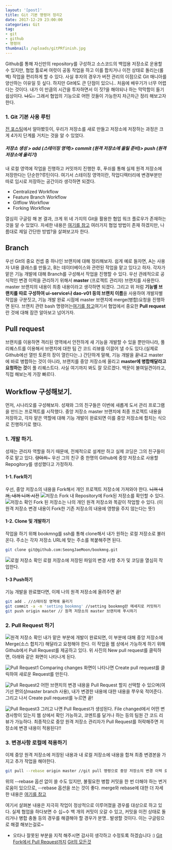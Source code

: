 ```yaml
---
layout: '[post]'
title: Git 기본 명령어 정리2
date: 2017-12-29 23:00:00
categories: Git
tag:
- git
- github
- 명령어
thumbnail: /uploads/gitPRfinish.jpg
---
```


Github를 통해 자신만의 repository를 구성하고 소스코드의 백업용 저장소로 운용할 수 있지만, 협업 툴로써 여럿이 공동 작업을 하고 이를 합치거나 이전 상태로 돌리는(롤벡) 작업을 편리하게 할 수 있다. 사실 후자의 경우가 버전 관리의 이점으로 Git 매니아를 양산하는 이유일 듯 싶다. 하지만 Git에도 큰 단점이 있으니.. 처음에 배우기가 너무 어렵다는 것이다. 내가 이 만큼의 시간을 투자하면서 이 짓?을 해야되나 하는 막막함이 들기 쉽상이다. ~~나도..~~ 그래서 협업의 기능으로 어떤 것들이 가능한지 차근차근 정리 해보고자 한다.

### 1. Git 기본 사용 루틴

[전 포스팅](https://seongjaemoon.github.io/2017/12/01/gitPrinciple/)에서 알아봤듯이, 우리가 저장소를 새로 만들고 저장소에 저장하는 과정은 크게 4가지 단계를 거치는 것을 알 수 있었다.

##### 저장소 생성 > add (스테이징 영역)> commit (원격 저장소에 올릴 준비)> push (원격 저장소에 올리기) 
내 로컬 영역에 작업을 진행하고 커밋까지 진행한 후, 푸쉬를 통해 실제 원격 저장소에 저장한다는 단순한?루틴이다. 여기서 스테이징 영역이란, 작업디렉터리에 변경부분만 따로 임시로 저장하는 공간이라 생각하면 되겠다.
 
* Centralized Workflow
* Feature Branch Workflow
* Gitflow Workflow
* Forking Workflow

열심히 구글링 해 본 결과, 크게 위 네 가지의 Git을 활용한 협업 워크 플로우가 존재하는 것을 알 수 있었다.  자세한 내용은 [여기를 참고](https://www.atlassian.com/git/tutorials/comparing-workflows) 여러가지 협업 방법이 존재 하겠지만, 나름대로 제일 간단한 방법?을 살펴보고자 한다.

## Branch
우선 Git의 중요 컨셉 중 하나인 브랜치에 대해 정리해보자. 쉽게 예로 들자면, A는 사용자 UI용 클래스를 만들고, B는 데이터베이스와 관련된 작업을 맡고 있다고 하자. 각자가 맡은 기능 개발에 대해 Branch를 구성해서 작업을 진행할 수 있다. 우선 관례적으로 공식적인 변경 이력을 관리하기 위해서 **master** (프로젝트 관리자) 브랜치를 사용한다. master 브랜치의 내용이 최종 내용이라고 생각하면 되겠다. 그리고 위 처럼 **기능별 브랜치를 따로 구성하여 ui-service나 dao-v01 등의 브랜치 이름**을 사용하여 개발자별 작업을 구분짓고, 기능 개발 완료 시점에 master 브랜치에 merge(병합)요청을 진행하면 된다. 브랜치 관련 bash 명령어는[여기를 참고](https://git-scm.com/book/ko/v1/Git-%EB%B8%8C%EB%9E%9C%EC%B9%98-%EB%B8%8C%EB%9E%9C%EC%B9%98-%EA%B4%80%EB%A6%AC)여기서 협업에서 중요한 **Pull request**란 것에 대해 잠깐 알아보고 넘어가자.  

## Pull request
브랜치를 이용하면 격리된 영역에서 안전하게 새 기능을 개발할 수 있을 뿐만아니라, 풀 리퀘스트를 이용해서 브랜치에 대한 팀 간 코드 리뷰를 이끌어 낼 수도 있다.(실제로 Github에선 열띤 토론의 장이 열린다는..) 간단하게 말해, 기능 개발을 끝내고 master에 바로 병합하는 것이 아니라, 브랜치를 중앙 저장소에 올리고 **master에 병합해달라고 요청하는 것**이 풀 리퀘스트다. 사실 여기까지 봐도 잘 모르겠다. 백문이 불여일견이라고, 직접 해보는게 가장 빠르다.

## Workflow 구성해보기.
먼저, 시나리오를 구성해보자. 성재와 그의 친구들은 이번에 새롭게 도서 관리 프로그램을 만드는 프로젝트를 시작했다.  중앙 저장소 master 브랜치에 최종 프로젝트 내용을 저장하고, 각자 맡은 역할에 대해 기능 개발이 완료되면 이를 중앙 저장소에 합치는 식으로 진행하기로 했다.

### 1. 개발 하기.
성재는 관리자 역할을 하기 때문에, 전체적으로 설계만 하고 실제 코딩은 그의 친구들이 주로 맡고 있다.  ~~량아치~~~ 우선 그의 친구 중 한명의 Github에 중앙 저장소로 사용할 Repogitory를 생성했다고 가정하자.

#### 1-1.  Fork하기
우선, 중앙 저장소의 내용을 Fork해서 개인 프로젝트 저장소에 가져와야 한다. ~~니꺼 내꺼, 내꺼 니꺼 시전~~
![저장소 Fork](/uploads/gitFork1.jpg)
내 Repository에 Fork된 저장소를 확인할 수 있다.
![저장소 확인](/uploads/gitForkMe.jpg)
Fork 된 저장소는 나의 개인 원격 저장소와 똑같이 작업할 수 있다. (이 원격 저장소 변경 내용이 Fork한 기존 저장소의 내용에 영향을 주지 않는다는 뜻!)
#### 1-2. Clone 및 개발하기
작업을 하기 위해 bookmng를 ssh를 통해 clone해서 내가 원하는 로컬 저장소로 불러 온다. 주소는 각자 저장소 URL에 맞는 주소를 복붙해주면 된다.
```bash
git clone git@github.com:SeongJaeMoon/bookmng.git
```
![로컬 저장소 확인](/uploads/gitLocalMoon.jpg)
로컬 저장소에 저장된 파일의 변경 사항 추가 및 코딩을 열심히 작업한다.
#### 1-3 Push하기
기능 개발을 완료했다면, 이제 나의 원격 저장소에 올려주면 끝!
```bash
git add . //스테이징 영역에 올리기
git commit -a -m 'setting bookmng' //setting bookmng란 메세지로 커밋하기
git push origin master // 원격 저장소의 master 브랜치에 푸시하기
```
### 2. Pull Request 하기
![원격 저장소 확인](/uploads/gitForkandPush.jpg)
내가 맡은 부분에 개발이 완료되면, 이 부분에 대해 중앙 저장소에 Merge(소스 합치기) 해달라고 요청해야 한다. 이 작업을 웹 상에서 가능하게 하기 위해 Github에서 Pull Request를 제공하고 있다. 위 사진의 New pull request를 클릭하면, 아래와 같은 화면이 나타나게 된다.

![Pull Request1](/uploads/gitPR1.jpg)
Comparing changes 화면이 나타나면 Create pull request를 클릭하여 새로운 Request를 만든다.

![Pull Request2](/uploads/gitPR2.jpg)
어떤 브랜치의 변경 내용을 Pull Request 할지 선택할 수 있으며(여기선 편의상master branch 사용), 내가 변경한 내용에 대한 내용을 쭈우욱 적어준다. 그리고 나서 Create pull request를 누르면 끝! 

![Pull Request3](/uploads/gitPRfinish.jpg)
그러고 나면 Pull Request가 생성된다. File changed에서 어떤 변경사항이 있는지 웹 상에서 확인 가능하고, 코멘트를 달거나 하는 등의 팀원 간 코드 리뷰가 가능하다. 최종적으로 중앙 원격 저장소 관리자가 Pull Request를 허락해주면 저장소에 변경 내용이 적용된다!!  

### 3. 변경사항 로컬에 적용하기
이제 중앙 원격 저장소에 저장된 내용과 내 로컬 저장소에 내용을 합쳐 최종 변경본을 가지고 추가 작업을 해야한다.  
```bash
git pull --rebase origin master //git pull 명령으로 중앙 저장소의 변경 이력 로컬 저장소로 내려 받기 
```
위의 --rebase 옵션 없이 쓸 수도 있지만, 불필요한 병합 커밋을 한 번 더해야 하는 번거로움이 있으므로, --rebase 옵션을 쓰는 것이 좋다. merge와 rebase에 대한 더 자세한 내용은 [여기를 참고](https://backlog.com/git-tutorial/kr/stepup/stepup1_4.html)

여기서 살펴본 내용은 지극히 작업이 정상적으로 이루어졌을 경우를 대상으로 하고 있다. 실제 협업을 하다보면 수 십~수 백 개의 커밋이 오갈 수 있고, 커밋을 이전 상태로 돌리거나 병합 충돌 등의 경우를 해결해야 할 경우가 분명.. 발생할 것이다. 이는 구글링으로 해결 해보는걸로~

* 오타나 잘못된 부분을 지적 해주시면 감사히 생각하고 수정토록 하겠습니다 :)
[Git Fork에서 Pull Request까지](https://medium.com/axisj/github-fork-%EC%97%90%EC%84%9C-pull-request-%EA%B9%8C%EC%A7%80-%EA%B7%B8%EB%A6%AC%EA%B3%A0-merge-a22bdd097283)
[Git의 모든것](http://goodtogreate.tistory.com/entry/Git%EC%9D%98-%EB%AA%A8%EB%93%A0%EA%B2%831-%EA%B8%B0%EC%B4%88-%EA%B0%9C%EB%85%90?category=440231)
